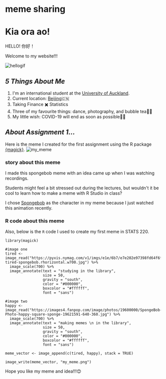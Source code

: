 # meme sharing
# Kia ora ao!
HELLO! 你好！

Welcome to my website!!!

![hellogif](https://c.tenor.com/jFpA5woxTmAAAAAC/hey-friend-penguin.gif)
## *5 Things About Me*
1. I'm an international student at the [University of Auckland](https://www.auckland.ac.nz/en.html?gclid=CjwKCAiAt9z-BRBCEiwA_bWv-NiyadpTq90gc2Y925iux3_MtVVwn1KRq3pRZmWVK5zqLy5aTtWSxBoCerAQAvD_BwE).
2. Current location: [Beijing](https://www.google.com/maps/place/Beijing,+China/@39.9375346,115.837023,9z/data=!3m1!4b1!4m5!3m4!1s0x35f05296e7142cb9:0xb9625620af0fa98a!8m2!3d39.904211!4d116.407395)🇨🇳
3. Taking Finance ✖️ Statistics 
4. Three of my favourite things: dance, photography, and bubble tea👍🏻
5. My little wish: COVID-19 will end as soon as possible🙏🏻

## *About Assignment 1...*
Here is the meme I created for the first assignment using the R package [{magick}](https://cran.r-project.org/web/packages/magick/vignettes/intro.html).
![my_meme](https://user-images.githubusercontent.com/101943620/159171573-e922933d-c686-4891-9d8b-69f6266c33a8.png)
### story about this meme
I made this spongebob meme with an idea came up when I was watching recordings. 

Students might feel a bit stressed out during the lectures, but wouldn't it be cool to learn how to make a meme with R Studio in class?


I chose [Spongebob](https://en.wikipedia.org/wiki/SpongeBob_SquarePants) as the character in my meme because I just watched this animation recently.

### R code about this meme
Also, below is the `R` code I used to create my first meme in STATS 220.
```
library(magick)

#image one
tired <- image_read("https://pyxis.nymag.com/v1/imgs/e1e/6b7/e7e202e97398fd64f6f9b6c6d13a526234-tired-spongebob.rhorizontal.w700.jpg") %>%
  image_scale(700) %>%
  image_annotate(text = "studying in the library",
                 size = 50,
                 gravity = "south",
                 color = "#000000",
                 boxcolor = "#ffffff",
                 font = "sans")

#image two
happy <- image_read("https://images4.fanpop.com/image/photos/19600000/SpongeBob-Photo-happy-square-sponge-19621591-640-360.jpg") %>%
  image_scale(700) %>%
  image_annotate(text = "making memes \n in the library",
                 size = 50,
                 gravity = "south",
                 color = "#000000",
                 boxcolor = "#ffffff",
                 font = "sans")

meme_vector <- image_append(c(tired, happy), stack = TRUE)

image_write(meme_vector, "my_meme.png")
```

Hope you like my meme and idea!!!😊
